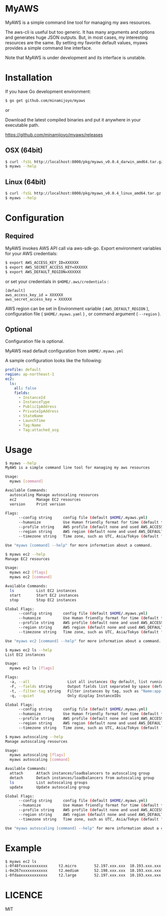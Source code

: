 # MyAWS

MyAWS is a simple command line tool for managing my aws resources.

The aws-cli is useful but too generic. It has many arguments and options and generates huge JSON outputs. But, in most cases, my interesting resources are the same. By setting my favorite default values, myaws provides a simple command line interface.

Note that MyAWS is under development and its interface is unstable.

# Installation

If you have Go development environment:

```bash
$ go get github.com/minamijoyo/myaws
```

or

Download the latest compiled binaries and put it anywhere in your executable path.

https://github.com/minamijoyo/myaws/releases

## OSX (64bit)

```bash
$ curl -fsSL http://localhost:8000/pkg/myaws_v0.0.4_darwin_amd64.tar.gz | tar -xzC /usr/local/bin && chmod +x /usr/local/bin/myaws
$ myaws --help
```

## Linux (64bit)

```bash
$ curl -fsSL http://localhost:8000/pkg/myaws_v0.0.4_linux_amd64.tar.gz | tar -xzC /usr/local/bin && chmod +x /usr/local/bin/myaws
$ myaws --help
```

# Configuration
## Required
MyAWS invokes AWS API call via aws-sdk-go.
Export environment variables for your AWS credentials:

```bash
$ export AWS_ACCESS_KEY_ID=XXXXXX
$ export AWS_SECRET_ACCESS_KEY=XXXXXX
$ export AWS_DEFAULT_REGION=XXXXXX
```

or set your credentials in `$HOME/.aws/credentials` :

```
[default]
aws_access_key_id = XXXXXX
aws_secret_access_key = XXXXXX
```

AWS region can be set in Environment variable ( `AWS_DEFAULT_REGION` ), configuration file ( `$HOME/.myaws.yaml` ) , or command argument ( `--region` ).

## Optional

Configuration file is optional.

MyAWS read default configuration from `$HOME/.myaws.yml`

A sample configuration looks like the following:

```yaml
profile: default
region: ap-northeast-1
ec2:
  ls:
    all: false
    fields:
      - InstanceId
      - InstanceType
      - PublicIpAddress
      - PrivateIpAddress
      - StateName
      - LaunchTime
      - Tag:Name
      - Tag:attached_asg
```

# Usage

```bash
$ myaws --help
MyAWS is a simple command line tool for managing my aws resources

Usage:
  myaws [command]

Available Commands:
  autoscaling Manage autoscaling resources
  ec2         Manage EC2 resources
  version     Print version

Flags:
      --config string     config file (default $HOME/.myaws.yml)
      --humanize          Use Human friendly format for time (default true)
      --profile string    AWS profile (default none and used AWS_ACCESS_KEY_ID/AWS_SECRET_ACCESS_KEY environment variables.)
      --region string     AWS region (default none and used AWS_DEFAULT_REGION environment variable.
      --timezone string   Time zone, such as UTC, Asia/Tokyo (default "Local")

Use "myaws [command] --help" for more information about a command.
```

```bash
$ myaws ec2 --help
Manage EC2 resources

Usage:
  myaws ec2 [flags]
  myaws ec2 [command]

Available Commands:
  ls          List EC2 instances
  start       Start EC2 instances
  stop        Stop EC2 instances

Global Flags:
      --config string     config file (default $HOME/.myaws.yml)
      --humanize          Use Human friendly format for time (default true)
      --profile string    AWS profile (default none and used AWS_ACCESS_KEY_ID/AWS_SECRET_ACCESS_KEY environment variables.)
      --region string     AWS region (default none and used AWS_DEFAULT_REGION environment variable.
      --timezone string   Time zone, such as UTC, Asia/Tokyo (default "Local")

Use "myaws ec2 [command] --help" for more information about a command.
```

```bash
$ myaws ec2 ls --help
List EC2 instances

Usage:
  myaws ec2 ls [flags]

Flags:
  -a, --all                 List all instances (by default, list running instances only)
  -F, --fields string       Output fields list separated by space (default "InstanceId InstanceType PublicIpAddress PrivateIpAddress StateName LaunchTime Tag:Name")
  -t, --filter-tag string   Filter instances by tag, such as "Name:app-production". The value of tag is assumed to be a partial match (default "Name:")
  -q, --quiet               Only display InstanceIDs

Global Flags:
      --config string     config file (default $HOME/.myaws.yml)
      --humanize          Use Human friendly format for time (default true)
      --profile string    AWS profile (default none and used AWS_ACCESS_KEY_ID/AWS_SECRET_ACCESS_KEY environment variables.)
      --region string     AWS region (default none and used AWS_DEFAULT_REGION environment variable.
      --timezone string   Time zone, such as UTC, Asia/Tokyo (default "Local")
```

```bash
$ myaws autoscaling --help
Manage autoscaling resources

Usage:
  myaws autoscaling [flags]
  myaws autoscaling [command]

Available Commands:
  attach      Attach instances/loadbalancers to autoscaling group
  detach      Detach instances/loadbalancers from autoscaling group
  ls          List autoscaling groups
  update      Update autoscaling group

Global Flags:
      --config string     config file (default $HOME/.myaws.yml)
      --humanize          Use Human friendly format for time (default true)
      --profile string    AWS profile (default none and used AWS_ACCESS_KEY_ID/AWS_SECRET_ACCESS_KEY environment variables.)
      --region string     AWS region (default none and used AWS_DEFAULT_REGION environment variable.
      --timezone string   Time zone, such as UTC, Asia/Tokyo (default "Local")

Use "myaws autoscaling [command] --help" for more information about a command.
```

# Example

```bash
$ myaws ec2 ls
i-0f48fxxxxxxxxxxxx     t2.micro        52.197.xxx.xxx  10.193.xxx.xxx    running 1 minute ago    proxy
i-0e267xxxxxxxxxxxx     t2.medium       52.198.xxx.xxx  10.193.xxx.xxx    running 2 days ago      app
i-0fdaaxxxxxxxxxxxx     t2.large        52.197.xxx.xxx  10.193.xxx.xxx    running 1 month ago     batch
```

# LICENCE

MIT

